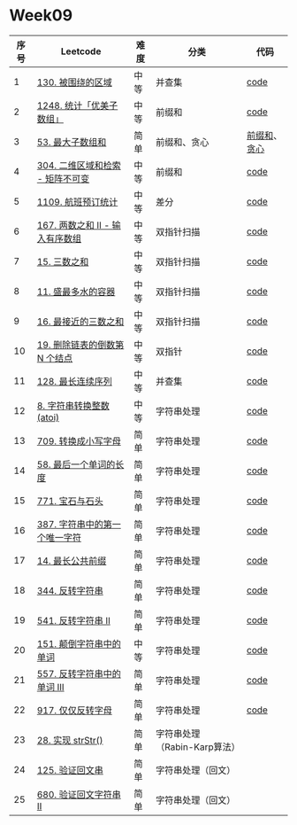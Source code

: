 # Week09

| 序号 | Leetcode                                                     | 难度 | 分类                         | 代码                                                         |
| ---- | ------------------------------------------------------------ | ---- | ---------------------------- | ------------------------------------------------------------ |
| 1    | [130. 被围绕的区域](https://leetcode.cn/problems/surrounded-regions/) | 中等 | 并查集                       | [code](https://github.com/zhj6422/LeetcodeHomework/blob/main/week09/130.%20%E8%A2%AB%E5%9B%B4%E7%BB%95%E7%9A%84%E5%8C%BA%E5%9F%9F.java) |
| 2    | [1248. 统计「优美子数组」](https://leetcode.cn/problems/count-number-of-nice-subarrays/) | 中等 | 前缀和                       | [code](https://github.com/zhj6422/LeetcodeHomework/blob/main/week09/1248.%20%E7%BB%9F%E8%AE%A1%E3%80%8C%E4%BC%98%E7%BE%8E%E5%AD%90%E6%95%B0%E7%BB%84%E3%80%8D.java) |
| 3    | [53. 最大子数组和](https://leetcode.cn/problems/maximum-subarray/) | 简单 | 前缀和、贪心                 | [前缀和](https://github.com/zhj6422/LeetcodeHomework/blob/main/week09/53.%20%E6%9C%80%E5%A4%A7%E5%AD%90%E6%95%B0%E7%BB%84%E5%92%8C%EF%BC%88%E5%89%8D%E7%BC%80%E5%92%8C%EF%BC%89.java)、[贪心](https://github.com/zhj6422/LeetcodeHomework/blob/main/week09/53.%20%E6%9C%80%E5%A4%A7%E5%AD%90%E6%95%B0%E7%BB%84%E5%92%8C%EF%BC%88%E8%B4%AA%E5%BF%83%EF%BC%89.java) |
| 4    | [304. 二维区域和检索 - 矩阵不可变](https://leetcode.cn/problems/range-sum-query-2d-immutable/) | 中等 | 前缀和                       | [code](https://github.com/zhj6422/LeetcodeHomework/blob/main/week09/304.%20%E4%BA%8C%E7%BB%B4%E5%8C%BA%E5%9F%9F%E5%92%8C%E6%A3%80%E7%B4%A2%20-%20%E7%9F%A9%E9%98%B5%E4%B8%8D%E5%8F%AF%E5%8F%98.java) |
| 5    | [1109. 航班预订统计](https://leetcode.cn/problems/corporate-flight-bookings/) | 中等 | 差分                         | [code](https://github.com/zhj6422/LeetcodeHomework/blob/main/week09/1109.%20%E8%88%AA%E7%8F%AD%E9%A2%84%E8%AE%A2%E7%BB%9F%E8%AE%A1.java) |
| 6    | [167. 两数之和 II - 输入有序数组](https://leetcode.cn/problems/two-sum-ii-input-array-is-sorted/) | 中等 | 双指针扫描                   | [code](https://github.com/zhj6422/LeetcodeHomework/blob/main/week09/167.%20%E4%B8%A4%E6%95%B0%E4%B9%8B%E5%92%8C%20II%20-%20%E8%BE%93%E5%85%A5%E6%9C%89%E5%BA%8F%E6%95%B0%E7%BB%84.java) |
| 7    | [15. 三数之和](https://leetcode.cn/problems/3sum/)           | 中等 | 双指针扫描                   | [code](https://github.com/zhj6422/LeetcodeHomework/blob/main/week09/15.%20%E4%B8%89%E6%95%B0%E4%B9%8B%E5%92%8C.java) |
| 8    | [11. 盛最多水的容器](https://leetcode.cn/problems/container-with-most-water/) | 中等 | 双指针扫描                   | [code](https://github.com/zhj6422/LeetcodeHomework/blob/main/week09/11.%20%E7%9B%9B%E6%9C%80%E5%A4%9A%E6%B0%B4%E7%9A%84%E5%AE%B9%E5%99%A8.java) |
| 9    | [16. 最接近的三数之和](https://leetcode.cn/problems/3sum-closest/) | 中等 | 双指针扫描                   | [code](https://github.com/zhj6422/LeetcodeHomework/blob/main/week09/16.%20%E6%9C%80%E6%8E%A5%E8%BF%91%E7%9A%84%E4%B8%89%E6%95%B0%E4%B9%8B%E5%92%8C.java) |
| 10   | [19. 删除链表的倒数第 N 个结点](https://leetcode.cn/problems/remove-nth-node-from-end-of-list/) | 中等 | 双指针                       | [code](https://github.com/zhj6422/LeetcodeHomework/blob/main/week09/19.%20%E5%88%A0%E9%99%A4%E9%93%BE%E8%A1%A8%E7%9A%84%E5%80%92%E6%95%B0%E7%AC%AC%20N%20%E4%B8%AA%E7%BB%93%E7%82%B9.java) |
| 11   | [128. 最长连续序列](https://leetcode.cn/problems/longest-consecutive-sequence/) | 中等 | 并查集                       | [code](https://github.com/zhj6422/LeetcodeHomework/blob/main/week09/128.%20%E6%9C%80%E9%95%BF%E8%BF%9E%E7%BB%AD%E5%BA%8F%E5%88%97.java) |
| 12   | [8. 字符串转换整数 (atoi)](https://leetcode.cn/problems/string-to-integer-atoi/) | 中等 | 字符串处理                   | [code](https://github.com/zhj6422/LeetcodeHomework/blob/main/week09/8.%20%E5%AD%97%E7%AC%A6%E4%B8%B2%E8%BD%AC%E6%8D%A2%E6%95%B4%E6%95%B0%20(atoi).java) |
| 13   | [709. 转换成小写字母](https://leetcode.cn/problems/to-lower-case/) | 简单 | 字符串处理                   | [code](https://github.com/zhj6422/LeetcodeHomework/blob/main/week09/709.%20%E8%BD%AC%E6%8D%A2%E6%88%90%E5%B0%8F%E5%86%99%E5%AD%97%E6%AF%8D.java) |
| 14   | [58. 最后一个单词的长度](https://leetcode.cn/problems/length-of-last-word/) | 简单 | 字符串处理                   | [code](https://github.com/zhj6422/LeetcodeHomework/blob/main/week09/58.%20%E6%9C%80%E5%90%8E%E4%B8%80%E4%B8%AA%E5%8D%95%E8%AF%8D%E7%9A%84%E9%95%BF%E5%BA%A6.java) |
| 15   | [771. 宝石与石头](https://leetcode.cn/problems/jewels-and-stones/) | 简单 | 字符串处理                   | [code](https://github.com/zhj6422/LeetcodeHomework/blob/main/week09/771.%20%E5%AE%9D%E7%9F%B3%E4%B8%8E%E7%9F%B3%E5%A4%B4.java) |
| 16   | [387. 字符串中的第一个唯一字符](https://leetcode.cn/problems/first-unique-character-in-a-string/) | 简单 | 字符串处理                   | [code](https://github.com/zhj6422/LeetcodeHomework/blob/main/week09/387.%20%E5%AD%97%E7%AC%A6%E4%B8%B2%E4%B8%AD%E7%9A%84%E7%AC%AC%E4%B8%80%E4%B8%AA%E5%94%AF%E4%B8%80%E5%AD%97%E7%AC%A6.java) |
| 17   | [14. 最长公共前缀](https://leetcode.cn/problems/longest-common-prefix/) | 简单 | 字符串处理                   | [code](https://github.com/zhj6422/LeetcodeHomework/blob/main/week09/14.%20%E6%9C%80%E9%95%BF%E5%85%AC%E5%85%B1%E5%89%8D%E7%BC%80.java) |
| 18   | [344. 反转字符串](https://leetcode.cn/problems/reverse-string/) | 简单 | 字符串处理                   | [code](https://github.com/zhj6422/LeetcodeHomework/blob/main/week09/344.%20%E5%8F%8D%E8%BD%AC%E5%AD%97%E7%AC%A6%E4%B8%B2.java) |
| 19   | [541. 反转字符串 II](https://leetcode.cn/problems/reverse-string-ii/) | 简单 | 字符串处理                   | [code](https://github.com/zhj6422/LeetcodeHomework/blob/main/week09/541.%20%E5%8F%8D%E8%BD%AC%E5%AD%97%E7%AC%A6%E4%B8%B2%20II.java) |
| 20   | [151. 颠倒字符串中的单词](https://leetcode.cn/problems/reverse-words-in-a-string/) | 中等 | 字符串处理                   | [code](https://github.com/zhj6422/LeetcodeHomework/blob/main/week09/151.%20%E9%A2%A0%E5%80%92%E5%AD%97%E7%AC%A6%E4%B8%B2%E4%B8%AD%E7%9A%84%E5%8D%95%E8%AF%8D.java) |
| 21   | [557. 反转字符串中的单词 III](https://leetcode.cn/problems/reverse-words-in-a-string-iii/) | 简单 | 字符串处理                   | [code](https://github.com/zhj6422/LeetcodeHomework/blob/main/week09/557.%20%E5%8F%8D%E8%BD%AC%E5%AD%97%E7%AC%A6%E4%B8%B2%E4%B8%AD%E7%9A%84%E5%8D%95%E8%AF%8D%20III.java) |
| 22   | [917. 仅仅反转字母](https://leetcode.cn/problems/reverse-only-letters/) | 简单 | 字符串处理                   | [code](https://github.com/zhj6422/LeetcodeHomework/blob/main/week09/917.%20%E4%BB%85%E4%BB%85%E5%8F%8D%E8%BD%AC%E5%AD%97%E6%AF%8D.java) |
| 23   | [28. 实现 strStr()](https://leetcode.cn/problems/implement-strstr/) | 简单 | 字符串处理（Rabin-Karp算法） |                                                              |
| 24   | [125. 验证回文串](https://leetcode.cn/problems/valid-palindrome/) | 简单 | 字符串处理（回文）           |                                                              |
| 25   | [680. 验证回文字符串 Ⅱ](https://leetcode.cn/problems/valid-palindrome-ii/) | 简单 | 字符串处理（回文）           |                                                              |

